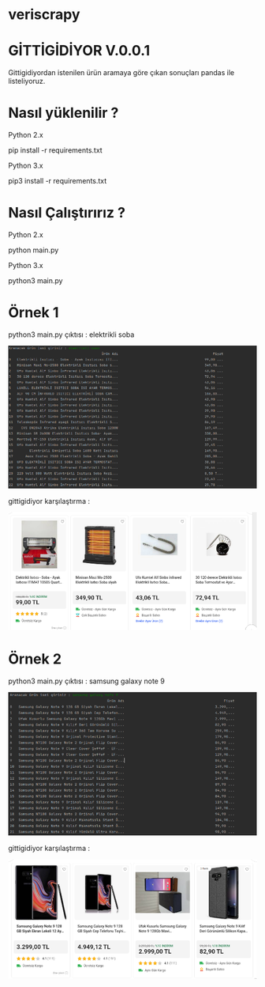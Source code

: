 # veriscrapy

# GİTTİGİDİYOR V.0.0.1

Gittigidiyordan istenilen ürün aramaya göre çıkan sonuçları pandas ile listeliyoruz.

# Nasıl yüklenilir ?

Python 2.x

pip install -r requirements.txt

Python 3.x

pip3 install -r requirements.txt

# Nasıl Çalıştırırız ?

Python 2.x

python main.py

Python 3.x

python3 main.py

# Örnek 1

python3 main.py çıktısı : elektrikli soba

![](img/elektrikli-soba.png)

gittigidiyor karşılaştırma : 

![](img/gittigidiyor-elektrikli-soba.png)

# Örnek 2

python3 main.py çıktısı : samsung galaxy note 9

![](img/samsung-galaxy-note-9.png)

gittigidiyor karşılaştırma : 

![](img/gittigidiyor-samsung-galaxy-note-9.png)


